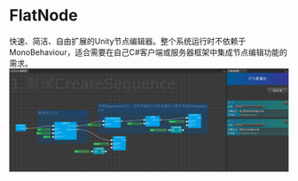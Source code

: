 # FlatNode
快速、简洁、自由扩展的Unity节点编辑器。整个系统运行时不依赖于MonoBehaviour，适合需要在自己C#客户端或服务器框架中集成节点编辑功能的需求。
![image](https://github.com/LagField/FlatNode/blob/master/images/Intro.png)
